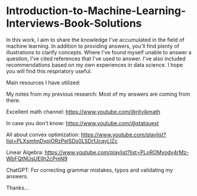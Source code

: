 # Introduction-to-Machine-Learning-Interviews-Book-Solutions

In this work, I aim to share the knowledge I've accumulated in the field of machine learning. In addition to providing answers, you'll find plenty of illustrations to clarify concepts. Where I've found myself unable to answer a question, I've cited references that I've used to answer. I've also included recommendations based on my own experiences in data science. I hope you will find this respriatory useful.

Main resources I have utilized:

My notes from my previous research: Most of my answers are coming from there.

Excellent math channel: https://www.youtube.com/@ritvikmath

In case you don't know: https://www.youtube.com/@statquest

All about convex optimization: https://www.youtube.com/playlist?list=PLXsmhnDvpjORzPelSDs0LSDrfJcqyLlZc

Linear Algebra: https://www.youtube.com/playlist?list=PLoROMvodv4rMz-WbFQtNUsUElIh2cPmN9

ChatGPT: For correcting grammar mistakes, typos and validating my answers.

Thanks...